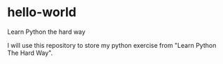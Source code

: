 # hello-world
Learn Python the hard way

I will use this repository to store my python exercise from "Learn Python The Hard Way".
